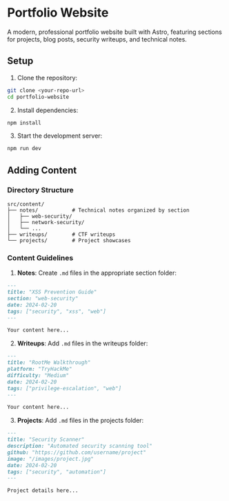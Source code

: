 # Portfolio Website

A modern, professional portfolio website built with Astro, featuring sections for projects, blog posts, security writeups, and technical notes.

## Setup

1. Clone the repository:
```bash
git clone <your-repo-url>
cd portfolio-website
```

2. Install dependencies:
```bash
npm install
```

3. Start the development server:
```bash
npm run dev
```

## Adding Content

### Directory Structure
```
src/content/
├── notes/           # Technical notes organized by section
│   ├── web-security/
│   ├── network-security/
│   └── ...
├── writeups/        # CTF writeups
└── projects/        # Project showcases
```

### Content Guidelines

1. **Notes**: Create `.md` files in the appropriate section folder:
```md
---
title: "XSS Prevention Guide"
section: "web-security"
date: 2024-02-20
tags: ["security", "xss", "web"]
---

Your content here...
```

2. **Writeups**: Add `.md` files in the writeups folder:
```md
---
title: "RootMe Walkthrough"
platform: "TryHackMe"
difficulty: "Medium"
date: 2024-02-20
tags: ["privilege-escalation", "web"]
---

Your content here...
```

3. **Projects**: Add `.md` files in the projects folder:
```md
---
title: "Security Scanner"
description: "Automated security scanning tool"
github: "https://github.com/username/project"
image: "/images/project.jpg"
date: 2024-02-20
tags: ["security", "automation"]
---

Project details here...
```